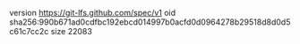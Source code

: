 version https://git-lfs.github.com/spec/v1
oid sha256:990b671ad0cdfbc192ebcd014997b0acfd0d0964278b29518d8d0d5c61c7cc2c
size 22083
